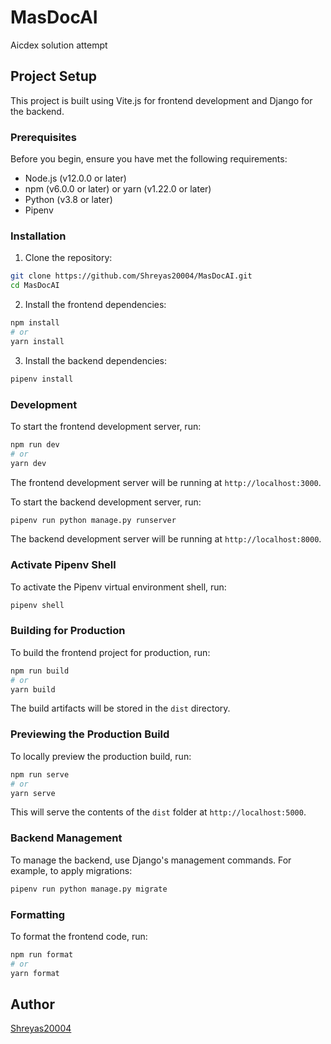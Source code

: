 
# MasDocAI

Aicdex solution attempt

## Project Setup

This project is built using Vite.js for frontend development and Django for the backend.

### Prerequisites

Before you begin, ensure you have met the following requirements:

- Node.js (v12.0.0 or later)
- npm (v6.0.0 or later) or yarn (v1.22.0 or later)
- Python (v3.8 or later)
- Pipenv


### Installation

1. Clone the repository:

```bash
git clone https://github.com/Shreyas20004/MasDocAI.git
cd MasDocAI
```

2. Install the frontend dependencies:

```bash
npm install
# or
yarn install
```

3. Install the backend dependencies:

```bash
pipenv install
```

### Development

To start the frontend development server, run:

```bash
npm run dev
# or
yarn dev
```

The frontend development server will be running at `http://localhost:3000`.

To start the backend development server, run:

```bash
pipenv run python manage.py runserver
```

The backend development server will be running at `http://localhost:8000`.

### Activate Pipenv Shell

To activate the Pipenv virtual environment shell, run:

```bash
pipenv shell
```

### Building for Production

To build the frontend project for production, run:

```bash
npm run build
# or
yarn build
```

The build artifacts will be stored in the `dist` directory.

### Previewing the Production Build

To locally preview the production build, run:

```bash
npm run serve
# or
yarn serve
```

This will serve the contents of the `dist` folder at `http://localhost:5000`.

### Backend Management

To manage the backend, use Django's management commands. For example, to apply migrations:

```bash
pipenv run python manage.py migrate
```

### Formatting

To format the frontend code, run:

```bash
npm run format
# or
yarn format
```

## Author

[Shreyas20004](https://github.com/Shreyas20004)

